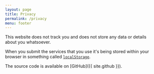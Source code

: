 ```yaml
---
layout: page
title: Privacy
permalink: /privacy
menu: footer
---
```


This website does not track you and does not store any data or details about you whatsoever.

When you submit the services that you use it's being stored within your browser in something called [`localStorage`](https://en.wikipedia.org/wiki/Web_storage#localStorage).

The source code is available on [GitHub]({{ site.github }}).
